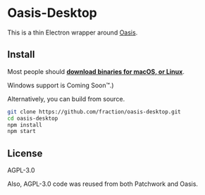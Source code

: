 # Oasis-Desktop

This is a thin Electron wrapper around [Oasis][oasis].

## Install

Most people should **[download binaries for macOS, or Linux][gh-dl]**.

Windows support is Coming Soon&trade;.)

Alternatively, you can build from source.

```sh
git clone https://github.com/fraction/oasis-desktop.git
cd oasis-desktop
npm install
npm start
```

## License

AGPL-3.0

Also, AGPL-3.0 code was reused from both Patchwork and Oasis.

[gh-dl]: https://github.com/fraction/oasis-desktop/releases/latest
[oasis]: https://github.com/fraction/oasis
